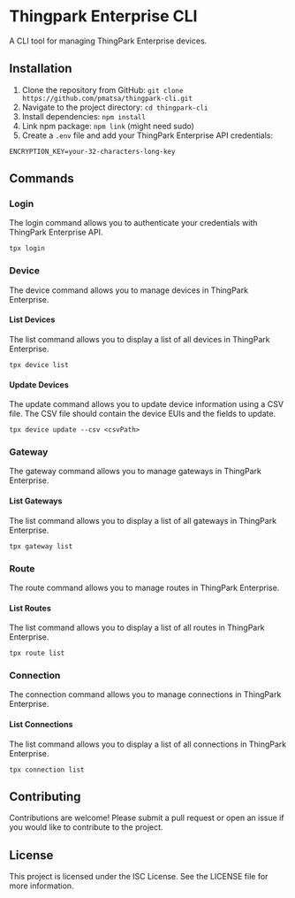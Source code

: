 # Thingpark Enterprise CLI

A CLI tool for managing ThingPark Enterprise devices.

## Installation

1. Clone the repository from GitHub: `git clone https://github.com/pmatsa/thingpark-cli.git`
2. Navigate to the project directory: `cd thingpark-cli`
3. Install dependencies: `npm install`
4. Link npm package: `npm link` (might need sudo)
5. Create a `.env` file and add your ThingPark Enterprise API credentials:

```
ENCRYPTION_KEY=your-32-characters-long-key
```

## Commands

### Login

The login command allows you to authenticate your credentials with ThingPark Enterprise API.

```
tpx login
```

### Device

The device command allows you to manage devices in ThingPark Enterprise.

#### List Devices

The list command allows you to display a list of all devices in ThingPark Enterprise.

```
tpx device list
```

#### Update Devices

The update command allows you to update device information using a CSV file. The CSV file should contain the device EUIs and the fields to update.

```
tpx device update --csv <csvPath>
```

### Gateway

The gateway command allows you to manage gateways in ThingPark Enterprise.

#### List Gateways

The list command allows you to display a list of all gateways in ThingPark Enterprise.

```
tpx gateway list
```

### Route

The route command allows you to manage routes in ThingPark Enterprise.

#### List Routes

The list command allows you to display a list of all routes in ThingPark Enterprise.

```
tpx route list
```

### Connection

The connection command allows you to manage connections in ThingPark Enterprise.

#### List Connections

The list command allows you to display a list of all connections in ThingPark Enterprise.

```
tpx connection list
```

## Contributing

Contributions are welcome! Please submit a pull request or open an issue if you would like to contribute to the project.

## License

This project is licensed under the ISC License. See the LICENSE file for more information.

